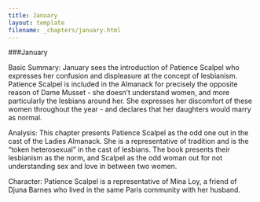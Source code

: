 ```yaml
---
title: January
layout: template
filename: _chapters/january.html
---
```


###January 

Basic Summary: January sees the introduction of Patience Scalpel who expresses her confusion and displeasure at the concept of lesbianism. Patience Scalpel is included in the Almanack for precisely the opposite reason of Dame Musset - she doesn’t understand women, and more particularly the lesbians around her. She expresses her discomfort of these women throughout the year - and declares that her daughters would marry as normal.


Analysis: This chapter presents Patience Scalpel as the odd one out in the cast of the Ladies Almanack. She is a representative of tradition and is the “token heterosexual” in the cast of lesbians. The book presents their lesbianism as the norm, and Scalpel as the odd woman out for not understanding sex and love in between two women. 


Character: Patience Scalpel is a representative of Mina Loy, a friend of Djuna Barnes who lived in the same Paris community with her husband.
